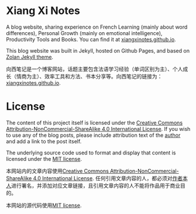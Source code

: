 # Xiang Xi Notes

A blog website, sharing experience on French Learning (mainly about word differences), Personal Growth (mainly on emotional intelligence), Productivity Tools and Books. You can find it at [xiangxinotes.github.io](https://xiangxinotes.github.io/?utm_source=github&utm_medium=read_me).

This blog website was built in Jekyll, hosted on Github Pages, and based on [Zolan Jekyll theme](http://jekyllthemes.org/themes/zolan/).

向西笔记是一个博客网站，话题主要包含法语学习经验（单词区别为主）、个人成长（情商为主）、效率工具和方法、书本分享等。向西笔记的链接为：[xiangxinotes.github.io](https://xiangxinotes.github.io/?utm_source=github&utm_medium=read_me).

# License

The content of this project itself is licensed under the [Creative Commons Attribution-NonCommercial-ShareAlike 4.0 International License](https://creativecommons.org/licenses/by-nc-sa/4.0/). If you wish to use any of the blog posts, please include attribution text of the [author](https://xiangxinotes.github.io/about/?utm_source=github&utm_medium=read_me) and add a link to the post itself.

The underlying source code used to format and display that content is licensed under the [MIT license](https://opensource.org/licenses/mit-license.php).

本网站内的文章内容使用[Creative Commons Attribution-NonCommercial-ShareAlike 4.0 International License](https://creativecommons.org/licenses/by-nc-sa/4.0/). 任何引用文章内容的人，都必须对[作者本人](https://xiangxinotes.github.io/about/?utm_source=github&utm_medium=read_me)进行署名，并添加对应文章链接，且引用文章内容的人不能将作品用于商业目的。

本网站的源代码使用[MIT license](https://opensource.org/licenses/mit-license.php).
